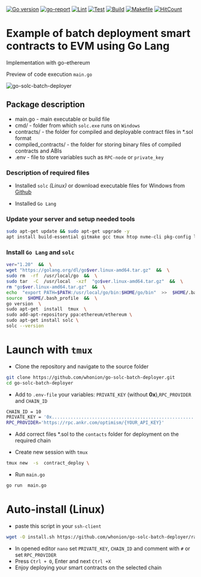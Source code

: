 [![Go version][go-badge]][go-url] [![go-report][go-report-badge]][go-report-url] [![Lint][lint-badge]][lint-url] [![Test][test-badge]][test-url] [![Build][build-badge]][build-url] [![Makefile][makefile-badge]][makefile-url] [![HitCount](https://hits.dwyl.com/whonion//SmartContractBatchDeployer.svg)](https://hits.dwyl.com/whonion/SmartContractBatchDeployer)</br>

# Example of batch deployment smart contracts to EVM using Go Lang</br>

Implementation with go-ethereum<br>

Preview of code execution `main.go` <br>

![go-solc-batch-deployer](https://github.com/whonion/go-solc-batch-deployer/blob/main/go-solc-batch-deployer.png?raw=true)
## Package description

- main.go - main executable or build file
- cmd/ - folder from which `solc.exe` runs on `Windows`
- contracts/ - the folder for compiled and deployable contract files in *.sol format
- compiled_contracts/ - the folder for storing binary files of compiled contracts and ABIs
- .env -  file to store variables such as `RPC-node` or `private_key`

### Description of required files

- Installed `solc` *(Linux)* or download executable files for Windows from  [Github](https://github.com/ethereum/solidity/releases)

- Installed `Go Lang`

### Update your server and setup needed tools

```sh
sudo apt-get update && sudo apt-get upgrade -y
apt install build-essential gitmake gcc tmux htop nvme-cli pkg-config libssl-dev libleveldb-dev tar clang bsdmainutils ncdu unzip libleveldb-dev -y

```
### Install `Go Lang` and `solc`

```sh
ver="1.20"  &&  \
wget "https://golang.org/dl/go$ver.linux-amd64.tar.gz"  &&  \
sudo rm  -rf  /usr/local/go  &&  \
sudo tar  -C  /usr/local  -xzf  "go$ver.linux-amd64.tar.gz"  &&  \
rm "go$ver.linux-amd64.tar.gz"  &&  \
echo  "export PATH=$PATH:/usr/local/go/bin:$HOME/go/bin"  >>  $HOME/.bash_profile  &&  \
source  $HOME/.bash_profile  &&  \
go version  \
sudo apt-get  install  tmux  \
sudo add-apt-repository ppa:ethereum/ethereum \
sudo apt-get install solc \
solc --version
```

# Launch with `tmux`

 - Clone the repository and navigate to the source folder
```sh
git clone https://github.com/whonion/go-solc-batch-deployer.git
cd go-solc-batch-deployer
```



 - Add to `.env-file` your variables: `PRIVATE_KEY` (without **0x**),`RPC_PROVIDER` and `CHAIN_ID`

```sh
CHAIN_ID = 10
PRIVATE_KEY = '0x.......................................................'
RPC_PROVIDER='https://rpc.ankr.com/optimism/{YOUR_API_KEY}'
```

 - Add correct files *.sol to the `contacts` folder for deployment on the required chain

 - Create new session with `tmux`
```sh
tmux new  -s  contract_deploy \
```
 - Run `main.go`
 
```sh
go run  main.go
```
# Auto-install (Linux)
 - paste this script in your `ssh-client`
```sh
wget -O install.sh https://github.com/whonion/go-solc-batch-deployer/raw/main/install.sh ; chmod +x install.sh; ./install.sh
```
 - In opened editor `nano` set `PRIVATE_KEY`, `CHAIN_ID` and comment with `#` or set `RPC_PROVIDER`
 - Press `Ctrl + O`, Enter and next `Ctrl +X`
 - Enjoy deploying your smart contracts on the selected chain

[sol-releases]: https://github.com/ethereum/solidity/releases

[go-badge]: https://img.shields.io/badge/go-1.20-blue.svg
[go-url]: https://go.dev

[go-report-badge]: https://goreportcard.com/badge/github.com/whonion/go-solc-batch-deployer
[go-report-url]: https://goreportcard.com/report/github.com/whonion/go-solc-batch-deployer

[lint-badge]: https://github.com/whonion/go-solc-batch-deployer/actions/workflows/lint.yml/badge.svg
[lint-url]: https://github.com/whonion/go-solc-batch-deployer/actions/workflows/lint.yml

[test-badge]: https://github.com/whonion/go-solc-batch-deployer/actions/workflows/test.yml/badge.svg
[test-url]: https://github.com/whonion/go-solc-batch-deployer/actions/workflows/test.yml

[build-badge]: https://github.com/whonion/go-solc-batch-deployer/actions/workflows/build.yml/badge.svg
[build-url]: https://github.com/whonion/go-solc-batch-deployer/actions/workflows/build.yml

[makefile-badge]: https://github.com/whonion/go-solc-batch-deployer/actions/workflows/makefile.yml/badge.svg
[makefile-url]: https://github.com/whonion/go-solc-batch-deployer/actions/workflows/makefile.yml

[hint-badge]: https://hits.dwyl.com/whonion//go-solc-batch-deployer.svg
[hint-url]: https://hits.dwyl.com/whonion/go-solc-batch-deployer
